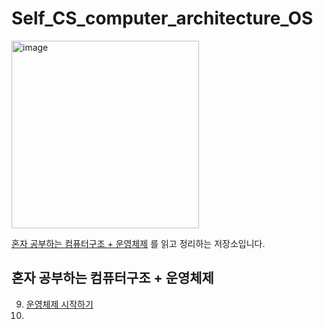 # Self_CS_computer_architecture_OS

<p align="left">
  <img width="300" alt="image" src="https://github.com/user-attachments/assets/519ecdbd-bc30-45b1-88bb-a59cde370e40" />
</p>


[혼자 공부하는 컴퓨터구조 + 운영체제](https://product.kyobobook.co.kr/detail/S000061584886) 를 읽고 정리하는 저장소입니다.

## 혼자 공부하는 컴퓨터구조 + 운영체제

9. [운영체제 시작하기](https://github.com/OstenHun/Self_CS_computer_architecture_OS/tree/main/Ch09)
10. 

